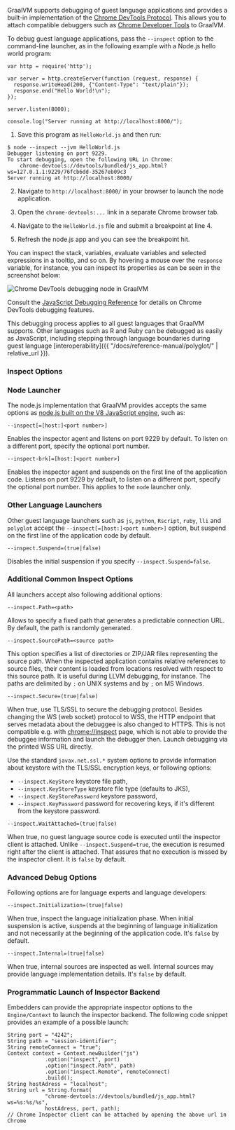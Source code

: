 GraalVM supports debugging of guest language applications and provides a
built-in implementation of
the [Chrome DevTools Protocol](https://chromedevtools.github.io/devtools-protocol/).
This allows you to attach compatible debuggers such as
[Chrome Developer Tools](https://developers.google.com/web/tools/chrome-devtools/)
to GraalVM.

To debug guest language applications, pass the `--inspect` option to the
command-line launcher, as in the following
example with a Node.js hello world program:

```
var http = require('http');

var server = http.createServer(function (request, response) {
  response.writeHead(200, {"Content-Type": "text/plain"});
  response.end("Hello World!\n");
});

server.listen(8000);

console.log("Server running at http://localhost:8000/");
```

1. Save this program as `HelloWorld.js` and then run:

```
$ node --inspect --jvm HelloWorld.js
Debugger listening on port 9229.
To start debugging, open the following URL in Chrome:
    chrome-devtools://devtools/bundled/js_app.html?ws=127.0.1.1:9229/76fcb6dd-35267eb09c3
Server running at http://localhost:8000/
```

2. Navigate to `http://localhost:8000/` in your browser to launch the node application.

3. Open the `chrome-devtools:...` link in a separate Chrome browser tab.

4. Navigate to the `HelloWorld.js` file and submit a breakpoint at line 4.

5. Refresh the node.js app and you can see the breakpoint hit.

You can inspect the stack, variables, evaluate variables and selected expressions
in a tooltip, and so on. By hovering a mouse over the `response` variable, for
instance, you can inspect its properties as can be seen in the screenshot below:

![](/docs/img/ChromeInspector.png "Chrome DevTools debugging node in GraalVM")

Consult the
[JavaScript Debugging Reference](https://developers.google.com/web/tools/chrome-devtools/javascript/reference)
for details on Chrome DevTools debugging features.

This debugging process applies to all guest languages that GraalVM supports.
Other languages such as R and Ruby can be debugged as easily as JavaScript,
including stepping through language boundaries during guest language
[interoperability]({{ "/docs/reference-manual/polyglot/" | relative_url }}).

### Inspect Options

### Node Launcher
The node.js implementation that GraalVM provides accepts the same options as
[node.js built on the V8 JavaScript engine](https://nodejs.org/), such as:

```
--inspect[=[host:]<port number>]
```

Enables the inspector agent and listens on port 9229 by default. To listen on a
different port, specify the optional port number.

```
--inspect-brk[=[host:]<port number>]
```

Enables the inspector agent and suspends on the first line of the application
code. Listens on port 9229 by default, to listen on a different port, specify
the optional port number. This applies to the `node` launcher only.

### Other Language Launchers

Other guest language launchers such as `js`, `python`, `Rscript`, `ruby`, `lli` and `polyglot`
accept the `--inspect[=[host:]<port number>]` option, but suspend on the first line of
the application code by default.

```
--inspect.Suspend=(true|false)
```

Disables the initial suspension if you specify `--inspect.Suspend=false`.

### Additional Common Inspect Options
All launchers accept also following additional options:

```
--inspect.Path=<path>
```

Allows to specify a fixed path that generates a predictable connection URL. By
default, the path is randomly generated.

```
--inspect.SourcePath=<source path>
```
This option specifies a list of directories or ZIP/JAR files representing the source path. When the inspected application contains relative references to source files, their content is loaded from locations resolved with respect to this source path. It is useful during LLVM debugging, for instance.
The paths are delimited by `:` on UNIX systems and by `;` on MS Windows.

```
--inspect.Secure=(true|false)
```

When true, use TLS/SSL to secure the debugging protocol. Besides changing the WS
(web socket) protocol to WSS, the HTTP endpoint that serves metadata about the debuggee
is also changed to HTTPS. This is not compatible e.g. with
[chrome://inspect](chrome://inspect) page, which is not able to provide the debuggee
information and launch the debugger then. Launch debugging via the printed WSS URL directly.

Use the standard `javax.net.ssl.*` system options to provide information about
keystore with the TLS/SSL encryption keys, or following options:
* `--inspect.KeyStore` keystore file path,
* `--inspect.KeyStoreType` keystore file type (defaults to JKS),
* `--inspect.KeyStorePassword` keystore password,
* `--inspect.KeyPassword` password for recovering keys, if it's different from the keystore password.

```
--inspect.WaitAttached=(true|false)
```

When true, no guest language source code is executed until the inspector client
is attached. Unlike `--inspect.Suspend=true`, the execution is resumed right
after the client is attached. That assures that no execution is missed by the
inspector client. It is `false` by default.

### Advanced Debug Options
Following options are for language experts and language developers:

```
--inspect.Initialization=(true|false)
```

When true, inspect the language initialization phase. When initial suspension is
active, suspends at the beginning of language initialization and not necessarily
at the beginning of the application code. It's `false` by default.

```
--inspect.Internal=(true|false)
```

When true, internal sources are inspected as well. Internal sources may provide
language implementation details. It's `false` by default.

### Programmatic Launch of Inspector Backend

Embedders can provide the appropriate inspector options to the `Engine/Context`
to launch the inspector backend. The following code snippet provides an example of
a possible launch:

```
String port = "4242";
String path = "session-identifier";
String remoteConnect = "true";
Context context = Context.newBuilder("js")
            .option("inspect", port)
            .option("inspect.Path", path)
            .option("inspect.Remote", remoteConnect)
            .build();
String hostAdress = "localhost";
String url = String.format(
            "chrome-devtools://devtools/bundled/js_app.html?ws=%s:%s/%s",
            hostAdress, port, path);
// Chrome Inspector client can be attached by opening the above url in Chrome
```
